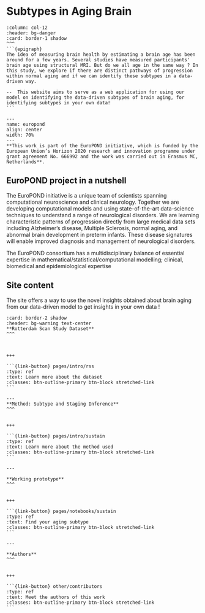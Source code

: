 # Subtypes in Aging Brain 


`````{panels}
:column: col-12
:header: bg-danger
:card: border-1 shadow
^^^
```{epigraph}
The idea of measuring brain health by estimating a brain age has been around for a few years. Several studies have measured participants' brain age using structural MRI. But do we all age in the same way ? In this study, we explore if there are distinct pathways of progression within normal aging and if we can identify these subtypes in a data-driven way. 

--  This website aims to serve as a web application for using our model on identifying the data-driven subtypes of brain aging, for identifying subtypes in your own data! 
```
`````


```{figure} ../../_static/img/EuroPND.png
---
name: europond
align: center
width: 70%
---
**This work is part of the EuroPOND initiative, which is funded by the European Union’s Horizon 2020 research and innovation programme under grant agreement No. 666992 and the work was carried out in Erasmus MC, Netherlands**.
```


## **EuroPOND project in a nutshell**

The EuroPOND initiative is a unique team of scientists spanning computational neuroscience and clinical neurology. Together we are developing computational models and using state-of-the-art data-science techniques to understand a range of neurological disorders. We are learning characteristic patterns of progression directly from large medical data sets including Alzheimer’s disease, Multiple Sclerosis, normal aging, and abnormal brain development in preterm infants. These disease signatures will enable improved diagnosis and management of neurological disorders.

The EuroPOND consortium has a multidisciplinary balance of essential expertise in mathematical/statistical/computational modelling; clinical, biomedical and epidemiological expertise

## **Site content**

The site offers a way to use the novel insights obtained about brain aging from our data-driven model to get insights in your own data !

````{panels}
:card: border-2 shadow
:header: bg-warning text-center
**Rotterdam Scan Study Dataset**
^^^



+++

```{link-button} pages/intro/rss
:type: ref
:text: Learn more about the dataset 
:classes: btn-outline-primary btn-block stretched-link
```

---
**Method: Subtype and Staging Inference**
^^^


+++

```{link-button} pages/intro/sustain
:type: ref
:text: Learn more about the method used
:classes: btn-outline-primary btn-block stretched-link
```

---

**Working prototype**
^^^


+++

```{link-button} pages/notebooks/sustain
:type: ref
:text: Find your aging subtype
:classes: btn-outline-primary btn-block stretched-link
```

---

**Authors**
^^^


+++

```{link-button} other/contributors
:type: ref
:text: Meet the authors of this work
:classes: btn-outline-primary btn-block stretched-link
```

````

